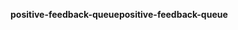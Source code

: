 <span data-ttu-id="cf9bb-101">**positive-feedback-queue**</span><span class="sxs-lookup"><span data-stu-id="cf9bb-101">**positive-feedback-queue**</span></span>